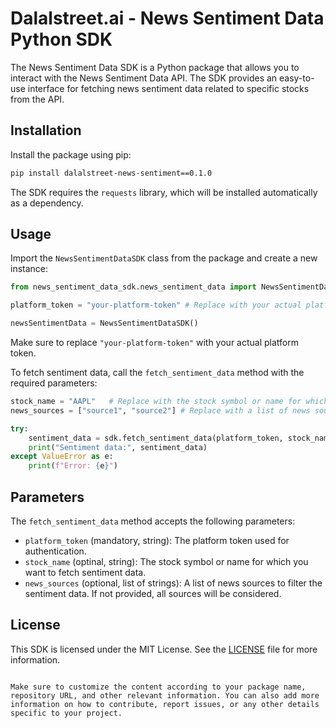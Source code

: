 # Dalalstreet.ai - News Sentiment Data Python SDK

The News Sentiment Data SDK is a Python package that allows you to interact with the News Sentiment Data API. The SDK provides an easy-to-use interface for fetching news sentiment data related to specific stocks from the API.

## Installation

Install the package using pip:

```bash
pip install dalalstreet-news-sentiment==0.1.0
```

The SDK requires the `requests` library, which will be installed automatically as a dependency.

## Usage

Import the `NewsSentimentDataSDK` class from the package and create a new instance:

```python
from news_sentiment_data_sdk.news_sentiment_data import NewsSentimentDataSDK

platform_token = "your-platform-token" # Replace with your actual platform token (mandatory)

newsSentimentData = NewsSentimentDataSDK()
```

Make sure to replace `"your-platform-token"` with your actual platform token.

To fetch sentiment data, call the `fetch_sentiment_data` method with the required parameters:

```python
stock_name = "AAPL"   # Replace with the stock symbol or name for which you want to fetch sentiment data (optional)
news_sources = ["source1", "source2"] # Replace with a list of news sources to filter the sentiment data (optional)

try:
    sentiment_data = sdk.fetch_sentiment_data(platform_token, stock_name, news_sources)
    print("Sentiment data:", sentiment_data)
except ValueError as e:
    print(f"Error: {e}")
```

## Parameters

The `fetch_sentiment_data` method accepts the following parameters:

- `platform_token` (mandatory, string): The platform token used for authentication.
- `stock_name` (optinal, string): The stock symbol or name for which you want to fetch sentiment data.
- `news_sources` (optional, list of strings): A list of news sources to filter the sentiment data. If not provided, all sources will be considered.

## License

This SDK is licensed under the MIT License. See the [LICENSE](LICENSE) file for more information.
```

Make sure to customize the content according to your package name, repository URL, and other relevant information. You can also add more information on how to contribute, report issues, or any other details specific to your project.